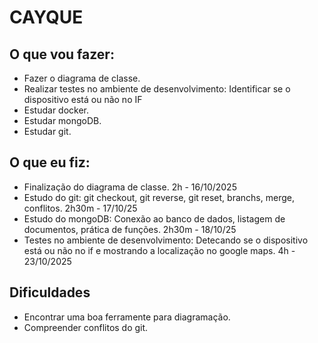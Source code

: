 <h1>CAYQUE</h1>

<h2>O que vou fazer:</h2>

<ul>
    <li>Fazer o diagrama de classe.</li>
    <li>Realizar testes no ambiente de desenvolvimento: Identificar se o dispositivo está ou não no IF</li>
    <li>Estudar docker.</li>
    <li>Estudar mongoDB. </li>
    <li>Estudar git. </li>
</ul>

<h2>O que eu fiz:</h2>

<ul>
    <li>Finalização do diagrama de classe. 2h - 16/10/2025</li>
    <li>Estudo do git: git checkout, git reverse, git reset, branchs, merge, conflitos. 2h30m - 17/10/25 </li>
    <li>Estudo do mongoDB: Conexão ao banco de dados, listagem de documentos, prática de funções. 2h30m - 18/10/25</li>
    <li>Testes no ambiente de desenvolvimento: Detecando se o dispositivo está ou não no if e mostrando a localização no google maps. 4h - 23/10/2025</li>
</ul>

<h2>Dificuldades</h2>
<ul>
    <li>Encontrar uma boa ferramente para diagramação.</li>
    <li>Compreender conflitos do git.</li>
</ul>
